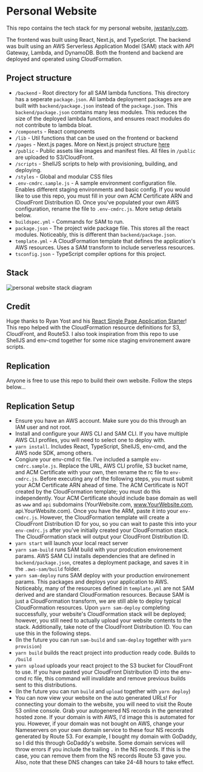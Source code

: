 # Personal Website

This repo contains the tech stack for my personal website, [jwstanly.com](https://www.jwstanly.com). 

The frontend was built using React, Next.js, and TypeScript. The backend was built using an AWS Serverless Application Model (SAM) stack with API Gateway, Lambda, and DynamoDB. Both the frontend and backend are deployed and operated using CloudFormation.

## Project structure

- `/backend` - Root directory for all SAM lambda functions. This directory has a seperate `package.json`. All lambda deployment packages are are built with `backend/package.json` instead of the `package.json`. This `backend/package.json` contains many less modules. This reduces the size of the deployed lambda functions, and ensures react modules do not contribute to lambda bloat. 
- `/componets` - React components
- `/lib` - Util functions that can be used on the frontend or backend
- `/pages` - Next.js pages. More on Next.js project structure [here](https://nextjs.org/docs/basic-features/pages)
- `/public` - Public assets like images and manifest files. All files in `/public` are uploaded to S3/CloudFront.
- `/scripts` - ShellJS scripts to help with provisioning, building, and deploying. 
- `/styles` - Global and modular CSS files
- `.env-cmdrc.sample.js` - A sample environment configuration file. Enables different staging environments and basic config. If you would like to use this repo, you must fill in your own ACM Certificate ARN and CloudFront Distribution ID. Once you've populated your own AWS configuration, rename the file to `.env-cmdrc.js`. More setup details below.
- `buildspec.yml` - Commands for SAM to run.
- `package.json` - The project wide package file. This stores all the react modules. Noticeably, this is different than `backend/package.json`. 
- `template.yml` - A CloudFormation template that defines the application's AWS resources. Uses a SAM transform to include serverless resources. 
- `tsconfig.json` - TypeScript compiler options for this project. 

## Stack

![personal website stack diagram](https://i.imgur.com/iKWYYP4.png "Personal Website Stack Diagram")

## Credit

Huge thanks to Ryan Yost and his [React Single Page Application Starter](https://github.com/ryanjyost/react-spa-starter)! This repo helped with the CloudFormation resource definitions for S3, CloudFront, and Route53. I also took inspiration from this repo to use ShellJS and env-cmd together for some nice staging environement aware scripts.

## Replication

Anyone is free to use this repo to build their own website. Follow the steps below...

## Replication Setup

- Ensure you have an AWS account. Make sure you do this through an IAM user and not root. 
- Install and configure your AWS CLI and SAM CLI. If you have multiple AWS CLI profiles, you will need to select one to deploy with. 
- `yarn install`. Includes React, TypeScript, ShellJS, env-cmd, and the AWS node SDK, among others. 
- Congiure your env-cmd rc file. I've included a sample `env-cmdrc.sample.js`. Replace the URL, AWS CLI profile, S3 bucket name, and ACM Certificate with your own, then rename the rc file to `env-cmdrc.js`. Before executing any of the following steps, you must submit your ACM Certificate ARN ahead of time. The ACM Certificate is NOT created by the CloudFormation template; you must do this independently. Your ACM Certificate should include base domain as well as `www` and `api` subdomains (YourWebsite.com, www.YourWebsite.com, api.YourWebsite.com). Once you have the ARM, paste it into your `env-cmdrc.js`. However, the CloudFormation template will create a CloudFront Distribution ID for you, so you can wait to paste this into your `env-cmdrc.js` after you've initially created your CloudFormation stack. The CloudFormation stack will output your CloudFront Distribution ID. 
- `yarn start` will launch your local react server
- `yarn sam-build` runs SAM build with your prodcution environement params. AWS SAM CLI installs dependencies that are defined in `backend/package.json`, creates a deployment package, and saves it in the `.aws-sam/build` folder.
- `yarn sam-deploy` runs SAM deploy with your production environement params. This packages and deploys your application to AWS. Noticeably, many of the resources defined in `template.yml` are not SAM derived and are standard CloudFormation resources. Because SAM is just a CloudFormation transform, we are still able to deploy typical CloudFormation resources. Upon `yarn sam-deploy` completing successfully, your website's CloudFormation stack will be deployed; however, you still need to actually upload your website contents to the stack. Additionally, take note of the CloudFront Distribution ID. You can use this in the following steps. 
- (In the future you can run `sam-build` and `sam-deploy` together with `yarn provision`)
- `yarn build` builds the react project into production ready code. Builds to `/build` 
- `yarn upload` uploads your react project to the S3 bucket for CloudFront to use. If you have pasted your CloudFront Distribution ID into the env-cmd rc file, this command will invalidate and remove previous builds sent to this distributions.
- (In the future you can run `build` and `upload` together with `yarn deploy`)
- You can now view your website on the auto generated URLs! For connecting your domain to the website, you will need to visit the Route 53 online console. Grab your autogenered NS records in the generated hosted zone. If your domain is with AWS, I'd image this is automated for you. However, if your domain was not bought on AWS, change your Nameservers on your own domain service to these four NS records generated by Route 53. For example, I bought my domain with GoDaddy, so I did this through GoDaddy's website. Some domain services will throw errors if you include the trailing `.` in the NS records. If this is the case, you can remove them from the NS records Route 53 gave you. Also, note that these DNS changes can take 24-48 hours to take effect. 
